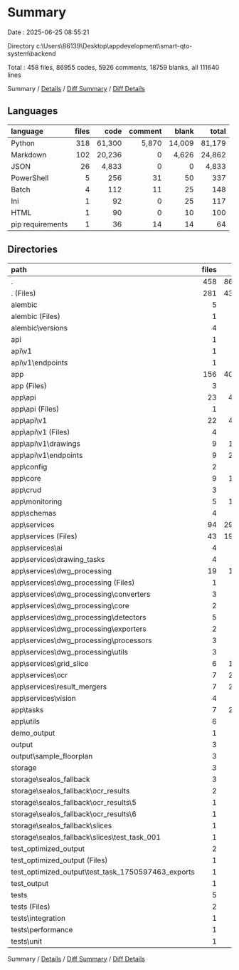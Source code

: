 # Summary

Date : 2025-06-25 08:55:21

Directory c:\\Users\\86139\\Desktop\\appdevelopment\\smart-qto-system\\backend

Total : 458 files,  86955 codes, 5926 comments, 18759 blanks, all 111640 lines

Summary / [Details](details.md) / [Diff Summary](diff.md) / [Diff Details](diff-details.md)

## Languages
| language | files | code | comment | blank | total |
| :--- | ---: | ---: | ---: | ---: | ---: |
| Python | 318 | 61,300 | 5,870 | 14,009 | 81,179 |
| Markdown | 102 | 20,236 | 0 | 4,626 | 24,862 |
| JSON | 26 | 4,833 | 0 | 0 | 4,833 |
| PowerShell | 5 | 256 | 31 | 50 | 337 |
| Batch | 4 | 112 | 11 | 25 | 148 |
| Ini | 1 | 92 | 0 | 25 | 117 |
| HTML | 1 | 90 | 0 | 10 | 100 |
| pip requirements | 1 | 36 | 14 | 14 | 64 |

## Directories
| path | files | code | comment | blank | total |
| :--- | ---: | ---: | ---: | ---: | ---: |
| . | 458 | 86,955 | 5,926 | 18,759 | 111,640 |
| . (Files) | 281 | 43,118 | 1,920 | 9,050 | 54,088 |
| alembic | 5 | 207 | 28 | 62 | 297 |
| alembic (Files) | 1 | 52 | 12 | 23 | 87 |
| alembic\\versions | 4 | 155 | 16 | 39 | 210 |
| api | 1 | 310 | 12 | 34 | 356 |
| api\\v1 | 1 | 310 | 12 | 34 | 356 |
| api\\v1\\endpoints | 1 | 310 | 12 | 34 | 356 |
| app | 156 | 40,989 | 3,880 | 9,334 | 54,203 |
| app (Files) | 3 | 226 | 28 | 36 | 290 |
| app\\api | 23 | 4,859 | 351 | 820 | 6,030 |
| app\\api (Files) | 1 | 107 | 5 | 14 | 126 |
| app\\api\\v1 | 22 | 4,752 | 346 | 806 | 5,904 |
| app\\api\\v1 (Files) | 4 | 706 | 71 | 111 | 888 |
| app\\api\\v1\\drawings | 9 | 1,639 | 125 | 281 | 2,045 |
| app\\api\\v1\\endpoints | 9 | 2,407 | 150 | 414 | 2,971 |
| app\\config | 2 | 158 | 10 | 29 | 197 |
| app\\core | 9 | 1,423 | 151 | 336 | 1,910 |
| app\\crud | 3 | 202 | 15 | 48 | 265 |
| app\\monitoring | 5 | 1,746 | 110 | 424 | 2,280 |
| app\\schemas | 4 | 240 | 2 | 44 | 286 |
| app\\services | 94 | 29,103 | 2,879 | 6,544 | 38,526 |
| app\\services (Files) | 43 | 19,050 | 1,797 | 4,109 | 24,956 |
| app\\services\\ai | 4 | 738 | 92 | 170 | 1,000 |
| app\\services\\drawing_tasks | 4 | 885 | 89 | 213 | 1,187 |
| app\\services\\dwg_processing | 19 | 1,696 | 146 | 392 | 2,234 |
| app\\services\\dwg_processing (Files) | 1 | 14 | 6 | 4 | 24 |
| app\\services\\dwg_processing\\converters | 3 | 292 | 27 | 82 | 401 |
| app\\services\\dwg_processing\\core | 2 | 176 | 17 | 38 | 231 |
| app\\services\\dwg_processing\\detectors | 5 | 640 | 51 | 152 | 843 |
| app\\services\\dwg_processing\\exporters | 2 | 243 | 16 | 47 | 306 |
| app\\services\\dwg_processing\\processors | 3 | 316 | 17 | 64 | 397 |
| app\\services\\dwg_processing\\utils | 3 | 15 | 12 | 5 | 32 |
| app\\services\\grid_slice | 6 | 1,251 | 131 | 273 | 1,655 |
| app\\services\\ocr | 7 | 2,214 | 271 | 518 | 3,003 |
| app\\services\\result_mergers | 7 | 2,512 | 283 | 697 | 3,492 |
| app\\services\\vision | 4 | 757 | 70 | 172 | 999 |
| app\\tasks | 7 | 2,137 | 242 | 433 | 2,812 |
| app\\utils | 6 | 895 | 92 | 620 | 1,607 |
| demo_output | 1 | 30 | 0 | 0 | 30 |
| output | 3 | 870 | 0 | 0 | 870 |
| output\\sample_floorplan | 3 | 870 | 0 | 0 | 870 |
| storage | 3 | 150 | 0 | 0 | 150 |
| storage\\sealos_fallback | 3 | 150 | 0 | 0 | 150 |
| storage\\sealos_fallback\\ocr_results | 2 | 30 | 0 | 0 | 30 |
| storage\\sealos_fallback\\ocr_results\\5 | 1 | 15 | 0 | 0 | 15 |
| storage\\sealos_fallback\\ocr_results\\6 | 1 | 15 | 0 | 0 | 15 |
| storage\\sealos_fallback\\slices | 1 | 120 | 0 | 0 | 120 |
| storage\\sealos_fallback\\slices\\test_task_001 | 1 | 120 | 0 | 0 | 120 |
| test_optimized_output | 2 | 115 | 0 | 0 | 115 |
| test_optimized_output (Files) | 1 | 26 | 0 | 0 | 26 |
| test_optimized_output\\test_task_1750597463_exports | 1 | 89 | 0 | 0 | 89 |
| test_output | 1 | 324 | 0 | 0 | 324 |
| tests | 5 | 842 | 86 | 279 | 1,207 |
| tests (Files) | 2 | 165 | 17 | 39 | 221 |
| tests\\integration | 1 | 206 | 18 | 70 | 294 |
| tests\\performance | 1 | 242 | 41 | 96 | 379 |
| tests\\unit | 1 | 229 | 10 | 74 | 313 |

Summary / [Details](details.md) / [Diff Summary](diff.md) / [Diff Details](diff-details.md)